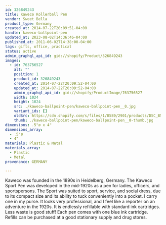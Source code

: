 ```yaml
---
id: 326849243
title: Kaweco Rollerball Pen
vendor: Sweet Bella
product_type: Germany
created_at: 2014-07-22T20:09:51-04:00
handle: kaweco-ballpoint-pen
updated_at: 2023-08-02T14:36:46-04:00
published_at: 2011-06-02T14:38:00-04:00
tags: gifts, office, practical
status: active
admin_graphql_api_id: gid://shopify/Product/326849243
images:
  - id: 763756527
    alt: ""
    position: 1
    product_id: 326849243
    created_at: 2014-07-22T20:09:52-04:00
    updated_at: 2014-07-22T20:09:52-04:00
    admin_graphql_api_id: gid://shopify/ProductImage/763756527
    width: 1024
    height: 1024
    src: ./kaweco-ballpoint-pen/kaweco-ballpoint-pen__0.jpg
    variant_ids: []
    oldSrc: https://cdn.shopify.com/s/files/1/0589/2901/products/DSC_8529.jpeg?v=1406074192
    thumb: ./kaweco-ballpoint-pen/kaweco-ballpoint-pen__0-thumb.jpg
dimensions: .5"ø x 4"
dimensions_array:
  - .5"ø
  - 4"
materials: Plastic & Metal
materials_array:
  - Plastic
  - Metal
provenance: GERMANY

---
```


Kaweco was founded in the 1890s in Heidelberg, Germany. The Kaweco Sport Pen was developed in the mid-1920s as a pen for ladies, officers, and sportspersons. The Sport was suited to sport, service, and social dress, due to its compact size and its ability to tuck conveniently into a pocket. I carry one in my purse. It looks very professional, and I feel like a reporter on an adventure in the 1920s. It is endlessly refillable with standard ink cartridges. Less waste is good stuff! Each pen comes with one blue ink cartridge. Refills can be purchased at a good stationary supply and drug stores.